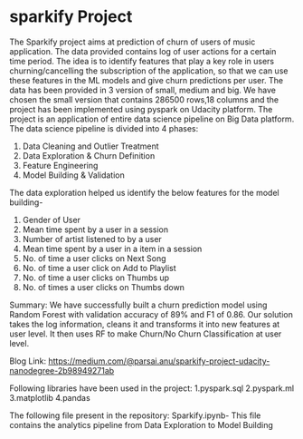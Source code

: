 # sparkify Project

The Sparkify project aims at prediction of churn of users of music application. The data provided contains log of user actions for a certain time period. The idea is to identify features that play a key role in users churning/cancelling the subscription of the application, so that we can use these features in the ML models and give churn predictions per user.
The data has been provided in 3 version of small, medium and big. We have chosen the small version that contains 286500 rows,18 columns and the project has been implemented using pyspark on Udacity platform.
The project is an application of entire data science pipeline on Big Data platform.
The data science pipeline is divided into 4 phases:
1. Data Cleaning and Outlier Treatment
2. Data Exploration & Churn Definition
3. Feature Engineering
4. Model Building & Validation

The data exploration helped us identify the below features for the model building-
1. Gender of User
2. Mean time spent by a user in a session
3. Number of artist listened to by a user
4. Mean time spent by a user in a item in a session
5. No. of time a user clicks on Next Song
6. No. of time a user click on Add to Playlist
7. No. of time a user clicks on Thumbs up
8. No. of times a user clicks on Thumbs down

Summary:
We have successfully built a churn prediction model using Random Forest with validation accuracy of 89% and F1 of 0.86. Our solution takes the log information, cleans it and transforms it into new features at user level. It then uses RF to make Churn/No Churn Classification at user level.

Blog Link:
https://medium.com/@parsai.anu/sparkify-project-udacity-nanodegree-2b98949271ab


Following libraries have been used in the project:
1.pyspark.sql
2.pyspark.ml
3.matplotlib
4.pandas

The following file present in the repository:
Sparkify.ipynb- This file contains the analytics pipeline from Data Exploration to Model Building


